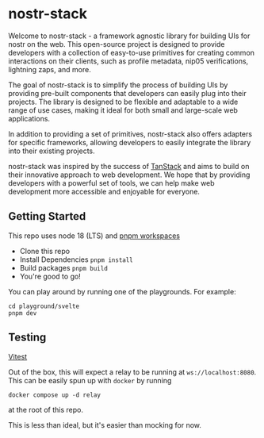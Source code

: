 # nostr-stack

Welcome to nostr-stack - a framework agnostic library for building UIs for nostr on the web. This open-source project is designed to provide developers with a collection of easy-to-use primitives for creating common interactions on their clients, such as profile metadata, nip05 verifications, lightning zaps, and more.

The goal of nostr-stack is to simplify the process of building UIs by providing pre-built components that developers can easily plug into their projects. The library is designed to be flexible and adaptable to a wide range of use cases, making it ideal for both small and large-scale web applications.

In addition to providing a set of primitives, nostr-stack also offers adapters for specific frameworks, allowing developers to easily integrate the library into their existing projects.

nostr-stack was inspired by the success of [TanStack](https://github.com/TanStack) and aims to build on their innovative approach to web development. We hope that by providing developers with a powerful set of tools, we can help make web development more accessible and enjoyable for everyone.

## Getting Started

This repo uses node 18 (LTS) and [pnpm workspaces](https://pnpm.io/workspaces)

- Clone this repo
- Install Dependencies `pnpm install`
- Build packages `pnpm build`
- You're good to go!

You can play around by running one of the playgrounds. For example:

```
cd playground/svelte
pnpm dev
```

## Testing

[Vitest](https://vitest.dev/)

Out of the box, this will expect a relay to be running at `ws://localhost:8080`. This can be easily spun up with `docker` by running

```
docker compose up -d relay
```

at the root of this repo.

This is less than ideal, but it's easier than mocking for now.
